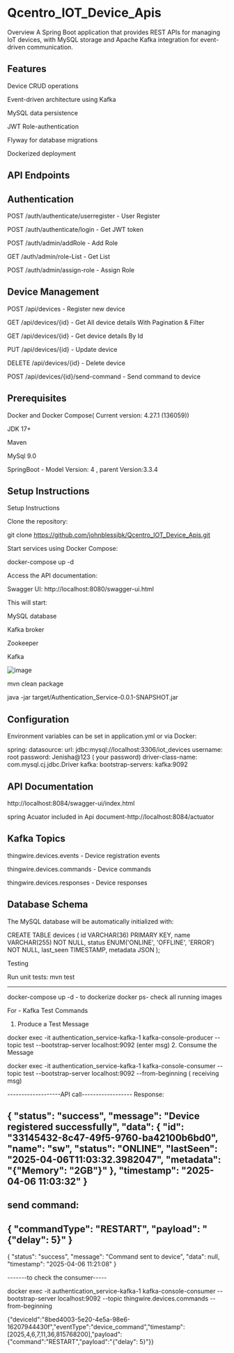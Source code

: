 # Qcentro_IOT_Device_Apis
Overview
A Spring Boot application that provides REST APIs for managing IoT devices, with MySQL storage and Apache Kafka integration for event-driven communication.

Features
----

Device CRUD operations

Event-driven architecture using Kafka

MySQL data persistence

JWT Role-authentication

Flyway for database migrations

Dockerized deployment


API Endpoints
---------------


Authentication
--------
POST /auth/authenticate/userregister - User Register

POST /auth/authenticate/login - Get JWT token

POST /auth/admin/addRole - Add Role

GET  /auth/admin/role-List - Get List

POST /auth/admin/assign-role - Assign Role

Device Management
----------
POST /api/devices - Register new device

GET /api/devices/{id} - Get All device details With Pagination & Filter

GET /api/devices/{id} - Get device details By Id

PUT /api/devices/{id} - Update device

DELETE /api/devices/{id} - Delete device

POST /api/devices/{id}/send-command - Send command to device


   
Prerequisites
--------

Docker and Docker Compose( Current version: 4.27.1 (136059))

JDK 17+

Maven

MySql 9.0

SpringBoot -  Model Version: 4  ,  parent Version:3.3.4

Setup Instructions
----------

Setup Instructions

Clone the repository:

git clone https://github.com/johnblessjbk/Qcentro_IOT_Device_Apis.git

Start services using Docker Compose:

docker-compose up -d

Access the API documentation:

Swagger UI: http://localhost:8080/swagger-ui.html

This will start:

MySQL database

Kafka broker

Zookeeper

Kafka


![image](https://github.com/user-attachments/assets/16818329-a16d-486c-8b72-b85f6b2568af)


mvn clean package

java -jar target/Authentication_Service-0.0.1-SNAPSHOT.jar


Configuration
-------

Environment variables can be set in application.yml or via Docker:

spring:
  datasource:
    url: jdbc:mysql://localhost:3306/iot_devices
    username: root 
    password: Jenisha@123 ( your password)
    driver-class-name: com.mysql.cj.jdbc.Driver
  kafka:
    bootstrap-servers: kafka:9092


API Documentation
-----
http://localhost:8084/swagger-ui/index.html

spring Acuator included in Api document-http://localhost:8084/actuator

Kafka Topics
------
thingwire.devices.events - Device registration events

thingwire.devices.commands - Device commands

thingwire.devices.responses - Device responses

Database Schema
----

The MySQL database will be automatically initialized with:

CREATE TABLE devices (
    id VARCHAR(36) PRIMARY KEY,
    name VARCHAR(255) NOT NULL,
    status ENUM('ONLINE', 'OFFLINE', 'ERROR') NOT NULL,
    last_seen TIMESTAMP,
    metadata JSON
);

Testing

Run unit tests:
mvn test

----------------------------------------------------------------------
docker-compose up -d - to dockerize
docker ps- check all running images

For - Kafka Test Commands
1. Produce a Test Message

docker exec -it authentication_service-kafka-1 kafka-console-producer --topic test --bootstrap-server localhost:9092
(enter msg)
2. Consume the Message

docker exec -it authentication_service-kafka-1 kafka-console-consumer --topic test --bootstrap-server localhost:9092 --from-beginning
( receiving msg)

-------------------API call------------------
Response:

{
  "status": "success",
  "message": "Device registered successfully",
  "data": {
    "id": "33145432-8c47-49f5-9760-ba42100b6bd0",
    "name": "sw",
    "status": "ONLINE",
    "lastSeen": "2025-04-06T11:03:32.3982047",
    "metadata": "{\"Memory\": \"2GB\"}"
  },
  "timestamp": "2025-04-06 11:03:32"
}
--------
send command:
---

{
  "commandType": "RESTART",
  "payload": "{\"delay\": 5}"
}
------------

{
  "status": "success",
  "message": "Command sent to device",
  "data": null,
  "timestamp": "2025-04-06 11:21:08"
}


-------to check the consumer-----


docker exec -it authentication_service-kafka-1 kafka-console-consumer --bootstrap-server localhost:9092 --topic thingwire.devices.commands --from-beginning


{"deviceId":"8bed4003-5e20-4e5a-98e6-16207944430f","eventType":"device_command","timestamp":[2025,4,6,7,11,36,815768200],"payload":{"command":"RESTART","payload":"{\"delay\": 5}"}}

